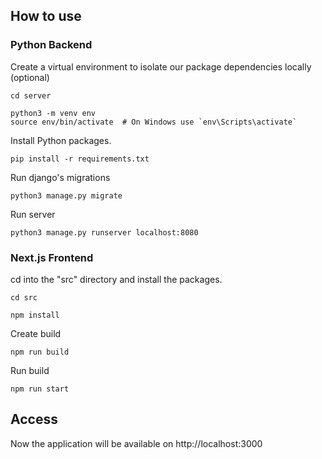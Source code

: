 ## How to use

### Python Backend
Create a virtual environment to isolate our package dependencies locally (optional)
```
cd server
```
```
python3 -m venv env
source env/bin/activate  # On Windows use `env\Scripts\activate`
```
Install Python packages.
```
pip install -r requirements.txt
```

Run django's migrations
```
python3 manage.py migrate
```

Run server
```
python3 manage.py runserver localhost:8080
```

### Next.js Frontend

cd into the "src" directory and install the packages.
```
cd src
```

```
npm install
```

Create build
```
npm run build
```

Run build
```
npm run start
```

## Access

Now the application will be available on http://localhost:3000